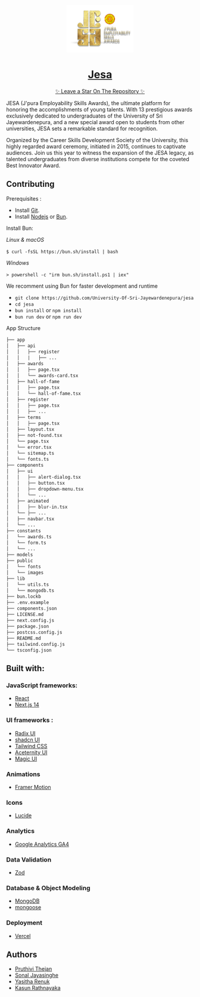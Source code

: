 <p align="center">
  <a href="http://careerskills.sjp.ac.lk/">
    <picture>
      <source media="(prefers-color-scheme: dark)">
      <img src="./public/images/jesa-logo.png" height="128">
    </picture>
    <h1 align="center">Jesa</h1>
    <p align="center">✨ Leave a Star On The Repository ✨</p>
  </a>
</p>

JESA (J'pura Employability Skills Awards), the ultimate platform for honoring the accomplishments of young talents. With 13 prestigious awards exclusively dedicated to undergraduates of the University of Sri Jayewardenepura, and a new special award open to students from other universities, JESA sets a remarkable standard for recognition.

Organized by the Career Skills Development Society of the University, this highly regarded award ceremony, initiated in 2015, continues to captivate audiences. Join us this year to witness the expansion of the JESA legacy, as talented undergraduates from diverse institutions compete for the coveted Best Innovator Award.

## Contributing

Prerequisites :

- Install [Git](https://www.git-scm.com/downloads).
- Install [Nodejs](https://nodejs.org/en) or [Bun](https://bun.sh/).

Install Bun:

_Linux & macOS_

`$ curl -fsSL https://bun.sh/install | bash`

_Windows_

`> powershell -c "irm bun.sh/install.ps1 | iex"`

We recomment using Bun for faster development and runtime

- `git clone https://github.com/University-Of-Sri-Jayewardenepura/jesa`
- `cd jesa`
- `bun install` or `npm install`
- `bun run dev` or `npm run dev`

App Structure

```
├── app
│   ├── api
│   │   ├── register
│   │   |   ├── ...
│   ├── awards
│   │   ├── page.tsx
│   │   └── awards-card.tsx
│   ├── hall-of-fame
│   │   ├── page.tsx
│   │   └── hall-of-fame.tsx
│   ├── register
│   │   ├── page.tsx
│   │   ├── ...
│   ├── terms
│   │   ├── page.tsx
│   ├── layout.tsx
│   ├── not-found.tsx
│   └── page.tsx
│   └── error.tsx
│   └── sitemap.ts
│   └── fonts.ts
├── components
│   ├── ui
│   │   ├── alert-dialog.tsx
│   │   ├── button.tsx
│   │   ├── dropdown-menu.tsx
│   │   └── ...
│   ├── animated
│   │   ├── blur-in.tsx
│   └── ├── ...
│   ├── navbar.tsx
│   └── ...
├── constants
│   └── awards.ts
│   └── form.ts
│   └── ...
├── models
├── public
│   └── fonts
│   └── images
├── lib
│   └── utils.ts
│   └── mongodb.ts
├── bun.lockb
├── .env.example
├── components.json
├── LICENSE.md
├── next.config.js
├── package.json
├── postcss.config.js
├── README.md
├── tailwind.config.js
└── tsconfig.json
```

## Built with:

### JavaScript frameworks:

- <a href="https://react.dev/">React</a>
- <a href="https://nextjs.org/">Next.js 14</a>

### UI frameworks :

- <a href="https://www.radix-ui.com/">Radix UI</a>
- <a href="https://ui.shadcn.com/">shadcn UI</a>
- <a href="https://tailwindcss.com/">Tailwind CSS</a>
- <a href="https://ui.aceternity.com/">Aceternity UI</a>
- <a href="https://magicui.design/">Magic UI</a>

### Animations

- <a href="https://www.framer.com/motion/animation/">Framer Motion</a>

### Icons

- <a href="https://lucide.dev/icons/">Lucide</a>

### Analytics

- <a href="https://analytics.google.com/">Google Analytics GA4</a>

### Data Validation

- <a href="https://zod.dev/">Zod</a>

### Database & Object Modeling

- <a href="https://www.mongodb.com/">MongoDB</a>
- <a href="https://mongoosejs.com/">mongoose</a>

### Deployment

- <a href="https://vercel.com">Vercel</a>

## Authors

- [Pruthivi Thejan](https://links.pruthivithejan.me)
- [Sonal Jayasinghe](https://github.com/SonalJayasinghe)
- [Yasitha Renuk](https://github.com/YasithaRenuk)
- [Kasun Rathnayaka](https://github.com/kasun-m-rathnayaka)
